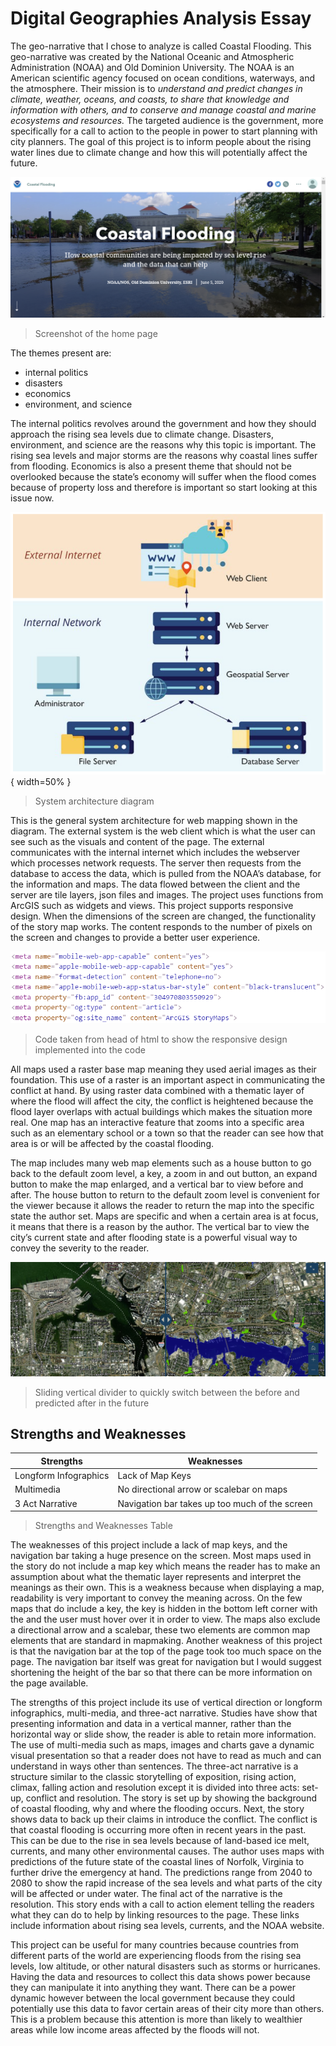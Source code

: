 # Digital Geographies Analysis Essay

The geo-narrative that I chose to analyze is called Coastal Flooding. This geo-narrative was created by the National Oceanic and Atmospheric Administration (NOAA) and Old Dominion University. The NOAA is an American scientific agency focused on ocean conditions, waterways, and the atmosphere. Their mission is to *understand and predict changes in climate, weather, oceans, and coasts, to share that knowledge and information with others, and to conserve and manage coastal and marine ecosystems and resources.* The targeted audience is the government, more specifically for a call to action to the people in power to start planning with city planners. The goal of this project is to inform people about the rising water lines due to climate change and how this will potentially affect the future.

![home screenshot](img/title.PNG)
> Screenshot of the home page

The themes present are:
* internal politics
* disasters
* economics
* environment, and science

The internal politics revolves around the government and how they should approach the rising sea levels due to climate change. Disasters, environment, and science are the reasons why this topic is important. The rising sea levels and major storms are the reasons why coastal lines suffer from flooding. Economics is also a present theme that should not be overlooked because the state’s economy will suffer when the flood comes because of property loss and therefore is important so start looking at this issue now.

![system architecture diagram](img/systemarch.PNG){ width=50% }
> System architecture diagram

This is the general system architecture for web mapping shown in the diagram. The external system is the web client which is what the user can see such as the visuals and content of the page. The external communicates with the internal internet which includes the webserver which processes network requests. The server then requests from the database to access the data, which is pulled from the NOAA’s database, for the information and maps. The data flowed between the client and the server are tile layers, json files and images. The project uses functions from ArcGIS such as widgets and views.
This project supports responsive design. When the dimensions of the screen are changed, the functionality of the story map works. The content responds to the number of pixels on the screen and changes to provide a better user experience.

![responsive code screenshot](img/responsive.PNG)
> Code taken from head of html to show the responsive design implemented into the code

All maps used a raster base map meaning they used aerial images as their foundation. This use of a raster is an important aspect in communicating the conflict at hand. By using raster data combined with a thematic layer of where the flood will affect the city, the conflict is heightened because the flood layer overlaps with actual buildings which makes the situation more real. One map has an interactive feature that zooms into a specific area such as an elementary school or a town so that the reader can see how that area is or will be affected by the coastal flooding.

The map includes many web map elements such as a house button to go back to the default zoom level, a key, a zoom in and out button, an expand button to make the map enlarged, and a vertical bar to view before and after. The house button to return to the default zoom level is convenient for the viewer because it allows the reader to return the map into the specific state the author set. Maps are specific and when a certain area is at focus, it means that there is a reason by the author. The vertical bar to view the city’s current state and after flooding state is a powerful visual way to convey the severity to the reader.

![Before and after screenshot](img/beforeafter.PNG)
> Sliding vertical divider to quickly switch between the before and predicted after in the future

## Strengths and Weaknesses

Strengths | Weaknesses
------------ | -------------
Longform Infographics | Lack of Map Keys
Multimedia | No directional arrow or scalebar on maps
3 Act Narrative | Navigation bar takes up too much of the screen
> Strengths and Weaknesses Table

The weaknesses of this project include a lack of map keys, and the navigation bar taking a huge presence on the screen. Most maps used in the story do not include a map key which means the reader has to make an assumption about what the thematic layer represents and interpret the meanings as their own. This is a weakness because when displaying a map, readability is very important to convey the meaning across. On the few maps that do include a key, the key is hidden in the bottom left corner with the and the user must hover over it in order to view. The maps also exclude a directional arrow and a scalebar, these two elements are common map elements that are standard in mapmaking. Another weakness of this project is that the navigation bar at the top of the page took too much space on the page. The navigation bar itself was great for navigation but I would suggest shortening the height of the bar so that there can be more information on the page available.

The strengths of this project include its use of vertical direction or longform infographics, multi-media, and three-act narrative. Studies have show that presenting information and data in a vertical manner, rather than the horizontal way or slide show, the reader is able to retain more information. The use of multi-media such as maps, images and charts gave a dynamic visual presentation so that a reader does not have to read as much and can understand in ways other than sentences. The three-act narrative is a structure similar to the classic storytelling of exposition, rising action, climax, falling action and resolution except it is divided into three acts: set-up, conflict and resolution. The story is set up by showing the background of coastal flooding, why and where the flooding occurs. Next, the story shows data to back up their claims in introduce the conflict. The conflict is that coastal flooding is occurring more often in recent years in the past. This can be due to the rise in sea levels because of land-based ice melt, currents, and many other environmental causes. The author uses maps with predictions of the future state of the coastal lines of Norfolk, Virginia to further drive the emergency at hand. The predictions range from 2040 to 2080 to show the rapid increase of the sea levels and what parts of the city will be affected or under water. The final act of the narrative is the resolution. This story ends with a call to action element telling the readers what they can do to help by linking resources to the page. These links include information about rising sea levels, currents, and the NOAA website.

This project can be useful for many countries because countries from different parts of the world are experiencing floods from the rising sea levels, low altitude, or other natural disasters such as storms or hurricanes. Having the data and resources to collect this data shows power because they can manipulate it into anything they want. There can be a power dynamic however between the local government because they could potentially use this data to favor certain areas of their city more than others. This is a problem because this attention is more than likely to wealthier areas while low income areas affected by the floods will not.
